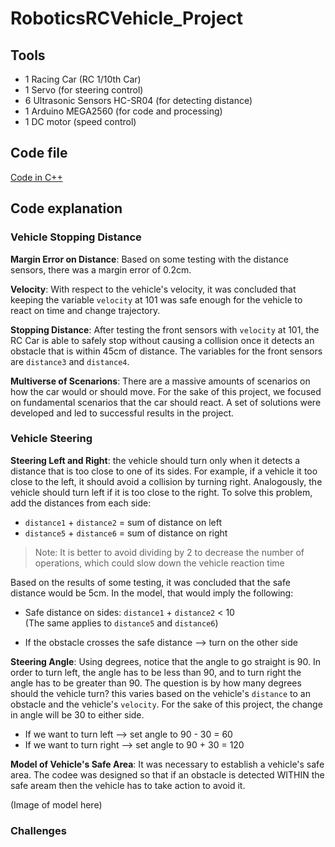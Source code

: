 # RoboticsRCVehicle_Project

## Tools
* 1 Racing Car (RC 1/10th Car)
* 1 Servo (for steering control)
* 6 Ultrasonic Sensors HC-SR04 (for detecting distance)
* 1 Arduino MEGA2560 (for code and processing)
* 1 DC motor (speed control)

## Code file
[Code in C++](RoboticsRCVehicle_Code.ino)

## Code explanation
### Vehicle Stopping Distance
**Margin Error on Distance**: Based on some testing with the distance sensors, there was a margin error of 0.2cm. 

<strong>Velocity</strong>: With respect to the vehicle's velocity, it was concluded that keeping the variable `velocity` at 101 was safe enough for the vehicle to react on time and change trajectory.

**Stopping Distance**: After testing the front sensors with `velocity` at 101, the RC Car is able to safely stop without causing a collision once it detects an obstacle that is within 45cm of distance. The variables for the front sensors are `distance3` and `distance4`.

**Multiverse of Scenarions**: There are a massive amounts of scenarios on how the car would or should move. For the sake of this project, we focused on fundamental scenarios that the car should react. A set of solutions were developed and led to successful results in the project.

### Vehicle Steering
**Steering Left and Right**: the vehicle should turn only when it detects a distance that is too close to one of its sides. For example, if a vehicle it too close to the left, it should avoid a collision by turning right. Analogously, the vehicle should turn left if it is too close to the right. To solve this problem, add the distances from each side:

+ `distance1` + `distance2` = sum of distance on left<br>
+ `distance5` + `distance6` = sum of distance on right<br>

>Note: It is better to avoid dividing by 2 to decrease the number of operations, which could slow down the vehicle reaction time

Based on the results of some testing, it was concluded that the safe distance would be 5cm. In the model, that would imply the following:

+ Safe distance on sides: `distance1` + `distance2` < 10<br>(The same applies to `distance5` and `distance6`)<br>

+ If the obstacle crosses the safe distance --> turn on the other side<br>

**Steering Angle**: Using degrees, notice that the angle to go straight is 90. In order to turn left, the angle has to be less than 90, and to turn right the angle has to be greater than 90. The question is by how many degrees should the vehicle turn? this varies based on the vehicle's `distance` to an obstacle and the vehicle's `velocity`. For the sake of this project, the change in angle will be 30 to either side.

+ If we want to turn left --> set angle to 90 - 30 = 60<br>
+ If we want to turn right --> set angle to 90 + 30 = 120<br>

**Model of Vehicle's Safe Area**: It was necessary to establish a vehicle's safe area. The codee was designed so that if an obstacle is detected WITHIN the safe aream then the vehicle has to take action to avoid it.

(Image of model here) 
  
### Challenges



